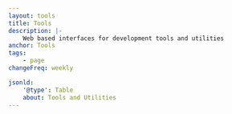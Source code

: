 ```yaml
---
layout: tools
title: Tools
description: |-
    Web based interfaces for development tools and utilities
anchor: Tools
tags:
    - page
changeFreq: weekly

jsonld:
    '@type': Table
    about: Tools and Utilities
---
```

